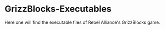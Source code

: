 # GrizzBlocks-Executables
Here one will find the executable files of Rebel Alliance's GrizzBlocks game.
